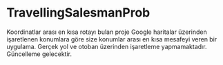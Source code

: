 # TravellingSalesmanProb
Koordinatlar arası en kısa rotayı bulan proje
Google haritalar üzerinden işaretlenen konumlara göre size konumlar arası en kısa mesafeyi veren bir uygulama.
Gerçek yol ve otoban üzerinden işaretleme yapmamaktadır. Güncelleme gelecektir.
